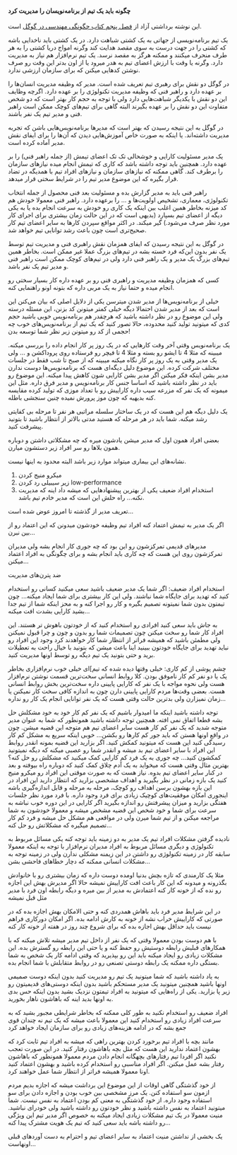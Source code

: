 #### چگونه باید یک تیم از برنامه‌نویسان را مدیریت کرد
این نوشته برداشتی آزاد از [فصل پنجم کتاب چگونگی مهندسی در گوگل]() است.

یک تیم برنامه‌نویسی از جهاتی به یک کشتی شباهت دارد.
در یک کشتی باید ناخدایی باشه که کشتی را در جهت درست به سوی مقصد هدایت کند وگرنه امواج دریا کشتی را به هر طرف منحرف میکنند و ممکنه هرگز به مقصد نرسد.
یک تیم نرم‌افزار هم نیاز به مدیریت دارد.
وگرنه یا وقت با ارزش اعضای تیم به هدر میرود
یا از اون بدتر این وقت رو صرف نوشتن کدهایی میکنن که برای سازمان ارزشی ندارد.

در گوگل دو نقش برای رهبری تیم تعریف شده است.
مدیر که وظیفه مدیریت انسان‌ها را بر عهده دارد و
راهبر فنی که وظیفه مدیریت تکنولوژی را بر عهده دارد.
اگرچه وظایف این دو نقش با یکدیگر شباهت‌هایی دارد
ولی با توجه به حجم کار بهتر است که دو شخص متفاوت این دو نقش را بر عهده بگیرند
البته گاهی برای تیم‌های کوچک ممکن است راهبر فنی و مدیر تیم یک نفر باشند.

در گوگل به این نتیجه رسیدن که بهتر است که مدیرها برنامه‌نویس‌هایی باشن که تجربه مدیریت داشته‌اند. 
یا اینکه به صورت خاص آموزش‌هایی دیدن که آن‌ها را برای ایفای نقش مدیر آماده کرده است.

یک مدیر مسئولیت کارایی و خوشحالی تک تک اعضای تیمش (از جمله راهبر فنی) را بر عهده دارد.
همچنین باید توجه داشته باشد که کاری که تیمش انجام میده نیازهای سازمان را برطرف کند.
گاهی ممکنه که نیازهای سازمان و نیازهای افراد تیم با همدیگه در تضاد قرار بگیره 
که این موضوع مدیر تیم را در شرایط سختی قرار میدهد.

راهبر فنی باید به مدیر گزارش بده و مسئولیت بعد فنی محصول از جمله انتخاب تکنولوژی، معماری، تشخیص اولویت‌ها و ... را برعهده دارد. 
راهبر فنی معمولا خودش هم کد میزنه بخاطر همین اغلب بین اینکه یک کاری رو خودش به سرعت انجام بده یا به یکی دیگه از اعضای تیم بسپارد (بدیهی است که در این حالت زمان بیشتری برای اجرای کار مورد نظر صرف می‌شود.) گیر میکند.
در اکثر مواقع سپردن کارها به سایر اعضای تیم کار صحیح‌تری است چون باعث رشد توانایی تیم خواهد شد.

در گوگل به این نتیجه رسیدن که ایفای همزمان نقش راهبری فنی و مدیریت تیم توسط یک نفر بدون این‌که فرد خسته بشه در تیم‌های بزرگ عملا غیر ممکن است.
 بخاطر همین تیم‌های بزرگ یک مدیر و یک راهبر فنی دارد ولی در تیم‌های کوچک ممکن است راهبر فنی و مدیر تیم یک نفر باشد.

کسی که همزمان وظیفه مدیریت و راهبری فنی رو بر عهده داره کار بسیار سختی رو انجام میده و حتما نیاز به یک مربی داره که بتونه اونو راهنمایی کنه.

خیلی از برنامه‌نویس‌ها از مدیر شدن میترسن یکی از دلایل اصلی که بیان می‌کنن این است
که بعد از مدیر شدن احتمالا دیگه خیلی کمتر میتونن کد بزنن، این مسئله درسته
ولی این موضوع رو در نظر داشته باشید که هرچقدر هم برنامه‌نویس خوبی باشید 
حجم کدی که میتونید تولید کنید محدوده، حالا تصور کنید که یک تیم از برنامه‌نویس‌های
خوب چه حجمی از کد رو میتونن زیر نظر شما توسعه بدن!

یک برنامه‌نویس وقتی آخر وقت کارهایی که در یک روز پر کار انجام داده را بررسی میکنه.
میبینه که مثلا 4 تا ایشو رو بسته و مثلا 4 تا فیچر رو فرستاده روی پروداکشن و ...
ولی یک مدیر وقتی به یک روز پر کار نگاه میکنه میبینه که از صبح تا شب فقط در جلسات مختلف شرکت کرده.
این موضوع دلیل دیگه‌ای هست که برنامه‌نویس‌ها دوست ندارن مدیر بشن اینکه فکر میکنن اگر مدیر بشن کارایی شون کاهش پیدا میکنه.
این موضوع رو باید در نظر داشته باشید که اساسا جنس کار برنامه‌نویس و مدیر فرق داره.
مثل این میمونه که یک نفر که مزرعه سیب داره
کاراییش رو با تعداد موزی که تولید کرده مقایسه کنه
بدیهیه که چون موز پرورش نمیده چنین سنجشی باطله.

یک دلیل دیگه هم این هست که در یک ساختار سلسله مراتبی هر نفر 
تا مرحله بی کفایتی رشد میکنه.
شما باید در هر مرحله که هستید مدتی بالاتر از انتظار باشید تا بتونید
پیشرفت کنید.

بعضی افراد همون اول که مدیر میشن یادشون میره که چه مشکلاتی داشتن و دوباره
همون بلاها رو سر افراد زیر دستشون میارن.

نشانه‌های این بیماری میتواند موارد زیر باشد البته محدود به اینها نیست.
1. میکرو منیج کردن
2. زیر سیبیلی رد کردن low-performance
3. استخدام افراد ضعیف
یکی از بهترین پیشنهادهایی که میشه داد اینه که مدیریت نکنه...
راه حلش این است که مدیر خادم تیم باشد.

تعریف مدیر از گذشته تا امروز عوض شده است...

اگر یک مدیر به تیمش اعتماد کنه افراد تیم وظیفه خودشون میدونن
که این اعتماد رو از بین نبرن...

مدیرهای قدیمی تمرکزشون رو این بود که چه جوری کار انجام بشه ولی مدیران
تمرکزشون روی این هست که چه کاری باید انجام بشه و برای چگونگی به افراد
اعتماد میکنن...

ضد پترن‌های مدیریت

استخدام افراد ضعیف:
اگر شما یک مدیر ضعیف باشید سعی میکنید کسانی رو استخدام کنید که 
تهدید برای جایگاه شما نباشند. ولی این کار بیشتری برای شما ایجاد میکنه...
چون تیمتون بدون شما نمیتونه تصمیم بگیره و کار رو اجرا کنه و به محز اینکه شما از تیم جدا بشید کارایی بشدت افت میکنه...

به جاش باید سعی کنید افرادی رو استخدام کنید که از خودتون باهوش تر هستند.
این افراد کار شما رو سخت میکنن چون تصمیمات شما رو بدون و چون و چرا قبول نمیکنن ولی مطمئن باشید که همیشه فراتر از انتظار شما کار خواهدند کرد
وجود این افراد رو نباید تهدید برای جایگاه خودتون ببینید اینا باعث میشن که بتونید با خیال راحت به تعطیلات برید و حتی بتونید یک تیم دیگه رو توسط اونها مدیریت کنید.

چشم پوشی از کم کاری:
خیلی وقتها دیده شده که تیم‌]ای خیلی خوب نرم‌افزاری بخاطر یک یا دو نفر کم کار ناموفق بودن. کلا روابط انسانی سخت‌ترین قسمت نوشتن نرم‌افزار هست ولی نحوه مواجه با یک نفر که کارایی پایینی داره سخت‌ترین بخش روابط انسانی هست. بعضی وقت‌ها مردم کارایی پایینی دارن چون به اندازه کافی سخت کار نمیکنن یا زمان نمیزارن ولی بدترین حالت وقتی هست که یک نفر توانایی انجام یک کار رو نداره...

توجه داشته باشید اینکه ما امیدوار باشیم که یک نفر کم کار خود به خود مشکلش حل بشه قطعا اتفاق نمی افته. همچنین توجه داشته باشید همونطور که
شما به عنوان مدیر متوجه شدید که یک نفر کم کار هست سایر اعضای تیم هم متوجه این قضیه میشن. چون در واقع اونها هستن که باید جور کم کارها رو بکشن...
خوبی اینکه سریع به مشکل کم کار رسیدگی کنید این هست که میتونید کمکش کنید. اگر بزارید این قضیه بمونه انقدر روابط این افراد با سایر اعضای تیم بد میشه و انقدر شما رو عصبی میکنه که دیگه نمیتونید کمکشون کنید...
چه جوری به یک فرد کم کارایی کمک میکنید که مشکلش رو حل کنه؟ بهترین مثال وقتی هست که میخواید به یک آدم چلاق کمک کنید که دوباره راه بیوفته و بعد در کنار سایر اعضای تیم بدوه. نیاز هست که به صورت موقتی این افراد رو میکرو منیج کنید یک بازه زمانی در نظر بگیرید و اهداف مشخصی بزارید که انتظار دارید این افراد در این بازه بهشون برسن اهداف رو کوچک، مرحله به مرحله و قابل اندازه‌گیری باشه اینجوری امکان موفقیت‌های کوچیک زیادی برای فرد وجود داره. با فرد مورد نظر جلسات هفتگی بزارید و میزان پیشرفتش رو اندازه بگیرید اگر کارایی در این دوره خوب نباشه به سرعت برای شما و خود شخص این قضیه مشخص میشه و معمولا خودشون به شما مراجعه میکنن و از تیم شما میرن ولی در مواقعی هم مشکل حل میشه و فرد کم کار تصمیم میگیره که مشکلاتش رو حل کنه...

نادیده گرفتن مشکلات افراد تیم
یک مدیر به دو زمینه باید توجه کنه یکی مسائل مربوط به تکنولوژی و دیگری مسائل مربوط به افراد مدیران نرم‌افزار با توجه به اینکه معمولا سابقه کار در زمینه تکنولوژی رو داشتن در این زیمنه مشکلی ندارن ولی در زمینه توجه به مشکلات انسانی ممکنه که دچار خطاهای فاحشی بشن...

مثلا یک کارمندی که تازه بچش بدنیا اومده دوست داره که زمان بیشتری رو با خانوادش بگذرونه و میدونه که این کار باعث افت کاراییش نمیشه حالا اگر مدیرش بهش این اجازه رو نده که از خونه کار کنه اعتمادش به مدیر از بین میره و دیگه رابطه اون فرد با مدیر مثل قبل نمیشه

در این شرایط مدیر فرد باید باهاش همدردی کنه و حتی الامکان بهش اجازه بده که در صورتی که کاراییش خراب نشه از خونه به کارش ادامه بده. اگر امکان دورکاری فراهم نیست باید حداقل بهش اجازه بده که برای شروع چند روز در هفته از خونه کار کنه

با هم دوست بودن
معمولا وقتی که یک نفر از داخل تیم مدیر میشه تلاش میکنه که با همکارهای قبلیش رابطه دوستیش رو حفظ کنه و یا حتی این رابطه رو گسترش بده. این مشکلات زیادی رو ایجاد میکنه باید این رو بپذیرید که وقتی ادامه کار یک شخص به شما بستگی داره ممکنه یک رابطه دوستی تصنعی رو در روابط متقابلش با شما انجام بده.

به یاد داشته باشید که شما میتونید یک تیم رو مدیریت کنید بدون اینکه دوست صمیمی اونها باشید همچنین میتونید یک مدیر مستحکم باشید بدون اینکه دوستی‌های قدیمیتون رو زیر پا بزارید. یکی از راه‌هایی که میتونید به افراد تیمتون نزدیک بشید بدون اینکه حس بدی به اونها بدید اینه که باهاشون ناهار بخورید.

افراد ضعیف رو استخدام نکنید
به طور کلی ممکنه که بخاطر شرایطی مجبور بشید که به سرعت افراد زیادی رو استخدام کنید این معمولا باعث میشه که یک تیم نه چندان قوی جمع بشه که در ادامه هزینه‌های زیادی رو برای سازمان ایجاد خواهد کرد

مانند بچه با افراد تیم برخورد کردن
بهترین راهی که میشه به افراد تیم ثابت کرد که بهشون اعتماد ندارید این هست که مثل بچه باهاشون رفتار کنید. در این صورت تعجب نکنید اگر افردا تیم رفتارهای بچهگانه انجام دادن مردم معمولا همونطور که باهاشون رفتار بشه عمل میکنن. اگر افراد مناسبی رو استخدام کرده باشید و بهشون اعتماد کنید اونا معمولا همیشه فراتر از انتظار شما عمل خواهند کرد.

از خود گذشتگی
گاهی اوقات از این موضوع این برداشت میشه که اجازه بدیم مردم ازمون سو استفاده کنن. یک مرز مشخصی بین خوب بودن و اجازه دادن برای سو استفاده وجود داره. از خود گذشتگی به معنی کم بودن اعتماد به نفس نیست. شما میتونید اعتماد به نفس داشته باشید و نظر خودتون رو داشته باشید ولی خودرای نباشید. منیت معمولا در یک تیم مشکلات زیادی ایجاد میکنه به خصوص اگر مدیر تیم این ویژگی رو داشته باشه باید سعی کنید که تیم یک هویت مشترک پیدا کنه...

یک بخشی از نداشتن منیت اعتماد به سایر اعضای تیم و احترام به دست آوردهای قبلی اونهاست...

